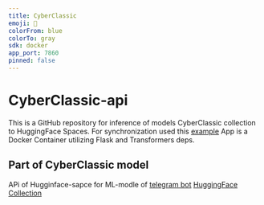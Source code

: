 ```yaml
---
title: CyberClassic
emoji: 🐠
colorFrom: blue
colorTo: gray
sdk: docker
app_port: 7860
pinned: false
---
```


# CyberClassic-api

This is a GitHub repository for inference of models CyberClassic collection to HuggingFace Spaces. For synchronization used this [example](https://github.com/ruslanmv/How-to-Sync-Hugging-Face-Spaces-with-a-GitHub-Repository)
App is a Docker Container utilizing Flask and Transformers deps.

## Part of CyberClassic model
APi of Hugginface-sapce for ML-modle of [telegram bot](https://t.me/cyber_classic_bot)
[HuggingFace Collection](https://huggingface.co/collections/Roaoch/cyberclassic-667bb10da45b8108ed4720d3)
